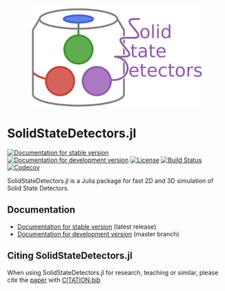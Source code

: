 <p align="center"> <img src="docs/src/assets/logo.svg" alt="SolidStateDetectors.jl" width="400"></ü> </div> 

# SolidStateDetectors.jl

[![Documentation for stable version](https://img.shields.io/badge/docs-stable-blue.svg)](https://JuliaPhysics.github.io/SolidStateDetectors.jl/stable)
[![Documentation for development version](https://img.shields.io/badge/docs-master-blue.svg)](https://JuliaPhysics.github.io/SolidStateDetectors.jl/master)
[![License](http://img.shields.io/badge/license-MIT-brightgreen.svg?style=flat)](LICENSE.md)
[![Build Status](https://github.com/JuliaPhysics/SolidStateDetectors.jl/workflows/CI/badge.svg?branch=master)](https://github.com/JuliaPhysics/SolidStateDetectors.jl/actions?query=workflow%3ACI)
[![Codecov](https://codecov.io/gh/JuliaPhysics/SolidStateDetectors.jl/branch/master/graph/badge.svg)](https://codecov.io/gh/JuliaPhysics/SolidStateDetectors.jl)

SolidStateDetectors.jl is a Julia package for fast 2D and 3D simulation of Solid State Detectors.

## Documentation

* [Documentation for stable version](https://JuliaPhysics.github.io/SolidStateDetectors.jl/stable) (latest release)
* [Documentation for development version](https://JuliaPhysics.github.io/SolidStateDetectors.jl/master) (master branch)

## Citing SolidStateDetectors.jl

When using SolidStateDetectors.jl for research, teaching or similar, please cite the [paper](https://doi.org/10.1088/1748-0221/16/08/p08007) with [CITATION.bib](CITATION.bib)